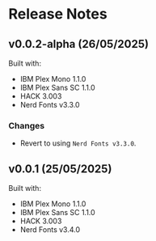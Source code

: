 # Release Notes

## v0.0.2-alpha (26/05/2025)

Built with:

- IBM Plex Mono 1.1.0
- IBM Plex Sans SC 1.1.0
- HACK 3.003
- Nerd Fonts v3.3.0

### Changes

- Revert to using `Nerd Fonts v3.3.0`.

## v0.0.1 (25/05/2025)

Built with:

- IBM Plex Mono 1.1.0
- IBM Plex Sans SC 1.1.0
- HACK 3.003
- Nerd Fonts v3.4.0
